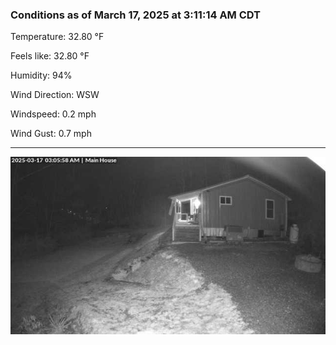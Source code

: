 ### Conditions as of March 17, 2025 at 3:11:14 AM CDT 

Temperature: 32.80 &deg;F

Feels like: 32.80 &deg;F

Humidity: 94%

Wind Direction: WSW

Windspeed: 0.2 mph

Wind Gust: 0.7 mph

---

<img src="./images/latest.jpeg"/>

